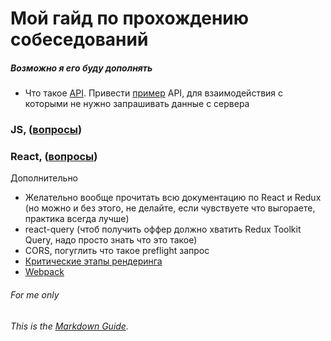 # Мой гайд по прохождению собеседований
##### Возможно я его буду дополнять

- Что такое [API](https://superbwebsitebuilders.com/ru/chto-takoe-api-prostymi-slovami/). Привести [пример](https://ant.design/components/button/#API) API, для взаимодействия с которыми не нужно запрашивать данные с сервера

### JS, ([вопросы](https://github.com/daniilmaikovskiy/guide/blob/main/js.md))

### React, ([вопросы](https://github.com/daniilmaikovskiy/guide/blob/main/react.md))

Дополнительно

- Желательно вообще прочитать всю документацию по React и Redux (но можно и без этого, не делайте, если чувствуете что выгораете, практика всегда лучше)
- react-query (чтоб получить оффер должно хватить Redux Toolkit Query, надо просто знать что это такое)
- CORS, погуглить что такое preflight запрос
- [Критические этапы рендеринга](https://developer.mozilla.org/ru/docs/Web/Performance/Critical_rendering_path)
- [Webpack](https://habr.com/ru/post/524260/)

###### For me only
###### This is the *[Markdown Guide](https://www.markdownguide.org)*.
